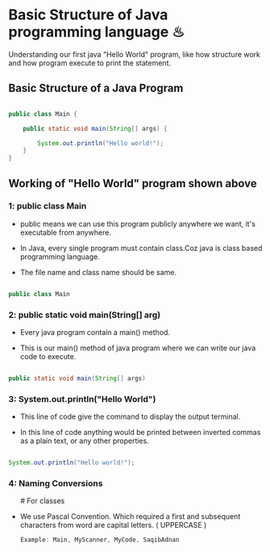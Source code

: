 # Basic Structure of Java programming language ♨

<p>Understanding our first java "Hello World" program, like how structure work and how program execute to print the statement.</p>

<h2>Basic Structure of a Java Program</h2>

```java

public class Main {

    public static void main(String[] args) {

        System.out.println("Hello world!");
    }
}

```

<h2>Working of "Hello World" program shown above</h2>

<h3>1: public class Main</h3>

<ul>
  <li><p>public means we can use this program publicly anywhere we want, it's executable from anywhere.</p></li>
  <li><p>In Java, every single program must contain class.Coz java is class based programming language.</p></li>
  <li><p>The file name and class name should be same.</p></li>
</ul>

```java

public class Main 

```

<h3>2: public static void main(String[] arg)</h3>

<ul>
  <li><p>Every java program contain a main() method.</p></li>
  <li><p>This is our main() method of java program where we can write our java code to execute.</p></li>
</ul>

```java

public static void main(String[] args)

```

<h3>3: System.out.println("Hello World") </h3>

<ul>
  <li><p>This line of code give the command to display the output terminal.</p></li>
  <li><p>In this line of code anything would be printed between inverted commas as a plain text, or any other properties.</p></li>
</ul>

```java

System.out.println("Hello world!");

```

<h3>4: Naming Conversions </h3>

<ul>
  # For classes
  <li><p>We use Pascal Convention. Which required a first and subsequent characters from word are capital letters. ( UPPERCASE )</p></li>

  
  ```java
Example: Main, MyScanner, MyCode, SaqibAdnan
  ```

</ul>










